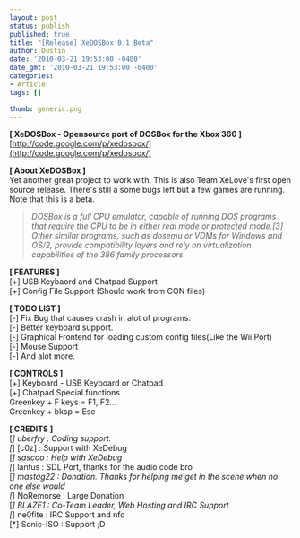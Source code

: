 ```yaml
---
layout: post
status: publish
published: true
title: "[Release] XeDOSBox 0.1 Beta"
author: Dustin
date: '2010-03-21 19:53:00 -0400'
date_gmt: '2010-03-21 19:53:00 -0400'
categories:
- Article
tags: []

thumb: generic.png
---
```

**[ XeDOSBox - Opensource port of DOSBox for the Xbox 360 ]**  
[http://code.google.com/p/xedosbox/](http://code.google.com/p/xedosbox/)

**[ About XeDOSBox ]**  
Yet another great project to work with. This is also Team XeLove's first open
source release. There's still a some bugs left but a few games are running. Note
that this is a beta.

> _DOSBox is a full CPU emulator, capable of running DOS programs that require
the CPU to be in either real mode or protected mode.[3] Other similar programs,
such as dosemu or VDMs for Windows and OS/2, provide compatibility layers and
rely on virtualization capabilities of the 386 family processors._

**[ FEATURES ]**  
[+] USB Keybaord and Chatpad Support  
[+] Config File Support (Should work from CON files)

**[ TODO LIST ]**  
[-] Fix Bug that causes crash in alot of programs.  
[-] Better keyboard support.  
[-] Graphical Frontend for loading custom config files(Like the Wii Port)  
[-] Mouse Support  
[-] And alot more.

**[ CONTROLS ]**  
[+] Keyboard - USB Keyboard or Chatpad  
[+] Chatpad Special functions  
Greenkey + F keys = F1, F2...  
Greenkey + bksp = Esc

**[ CREDITS ]**  
[*] uberfry : Coding support.  
[*] [c0z] : Support with XeDebug  
[*] sascoo : Help with XeDebug  
[*] lantus : SDL Port, thanks for the audio code bro  
[*] mastag22 : Donation. Thanks for helping me get in the scene when no one else would  
[*] NoRemorse : Large Donation  
[*] BLAZE1 : Co-Team Leader, Web Hosting and IRC Support  
[*] ne0fite : IRC Support and nfo  
[*] Sonic-ISO : Support ;D

